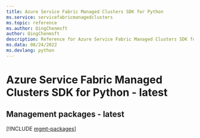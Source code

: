 ```yaml
---
title: Azure Service Fabric Managed Clusters SDK for Python
ms.service: servicefabricmanagedclusters
ms.topic: reference
ms.author: QingChenmsft
author: QingChenmsft
description: Reference for Azure Service Fabric Managed Clusters SDK for Python
ms.data: 08/24/2022
ms.devlang: python
---
```

# Azure Service Fabric Managed Clusters SDK for Python - latest

## Management packages - latest
[!INCLUDE [mgmt-packages](service-fabric-managed-clusters-mgmt-index.md)]